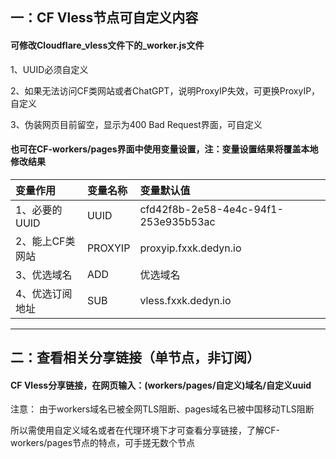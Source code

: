 ## 一：CF Vless节点可自定义内容

#### 可修改Cloudflare_vless文件下的_worker.js文件

1、UUID必须自定义

2、如果无法访问CF类网站或者ChatGPT，说明ProxyIP失效，可更换ProxyIP，自定义

3、伪装网页目前留空，显示为400 Bad Request界面，可自定义

#### 也可在CF-workers/pages界面中使用变量设置，注：变量设置结果将覆盖本地修改结果
| 变量作用 | 变量名称 | 变量默认值 |
| :--- | :--- | :--- |
| 1、必要的UUID | UUID |cfd42f8b-2e58-4e4c-94f1-253e935b53ac|
| 2、能上CF类网站 | PROXYIP |proxyip.fxxk.dedyn.io|
| 3、优选域名 | ADD |优选域名|
| 4、优选订阅地址 | SUB |vless.fxxk.dedyn.io|

---------------------------------

## 二：查看相关分享链接（单节点，非订阅）
#### CF Vless分享链接，在网页输入：(workers/pages/自定义)域名/自定义uuid

注意： 由于workers域名已被全网TLS阻断、pages域名已被中国移动TLS阻断

所以需使用自定义域名或者在代理环境下才可查看分享链接，了解CF-workers/pages节点的特点，可手搓无数个节点


